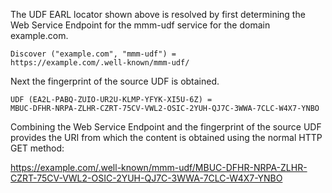 The UDF EARL locator shown above is resolved by first determining the Web Service
Endpoint for the mmm-udf service for the domain example.com.

~~~~
Discover ("example.com", "mmm-udf") = 
https://example.com/.well-known/mmm-udf/
~~~~

Next the fingerprint of the source UDF is obtained.

~~~~
UDF (EA2L-PABQ-ZUIO-UR2U-KLMP-YFYK-XI5U-6Z) =
MBUC-DFHR-NRPA-ZLHR-CZRT-75CV-VWL2-OSIC-2YUH-QJ7C-3WWA-7CLC-W4X7-YNBO
~~~~

Combining the Web Service Endpoint and the fingerprint of the source UDF provides
the URI from which the content is obtained using the normal HTTP GET method:

https://example.com/.well-known/mmm-udf/MBUC-DFHR-NRPA-ZLHR-CZRT-75CV-VWL2-OSIC-2YUH-QJ7C-3WWA-7CLC-W4X7-YNBO


